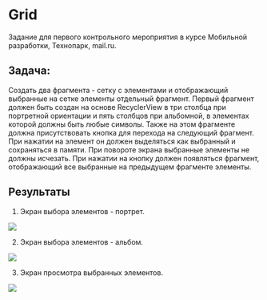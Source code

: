 # Grid
Задание для первого контрольного мероприятия в курсе Мобильной разработки, Технопарк, mail.ru.

## Задача:
Создать два фрагмента - сетку с элементами и отображающий выбранные на сетке элементы отдельный фрагмент. 
Первый фрагмент должен быть создан на основе RecyclerView в три столбца при портретной ориентации и пять столбцов при альбомной,
в элементах которой должны быть любые символы. Также на этом фрагменте должна присутствовать кнопка для перехода на следующий
фрагмент. При нажатии на элемент он должен выделяться как выбранный и сохраняться в памяти. 
При повороте экрана выбранные элементы не должны исчезать. При нажатии на кнопку должен появляться фрагмент, отображающий все
выбранные на предыдущем фрагменте элементы.

## Результаты
1. Экран выбора элементов - портрет.

![](https://pp.userapi.com/c847217/v847217126/2dc73/hjRMroE96F0.jpg)

2. Экран выбора элементов - альбом.

![](https://pp.userapi.com/c847217/v847217126/2dc6c/QWSjoV9lF_Y.jpg)

3. Экран просмотра выбранных элементов.

![](https://pp.userapi.com/c847217/v847217126/2dc7a/b8G_rxmyoSY.jpg)
